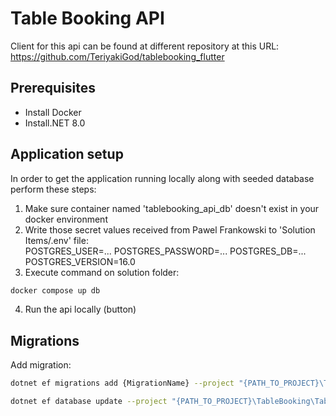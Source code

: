 # Table Booking API
Client for this api can be found at different repository at this URL: https://github.com/TeriyakiGod/tablebooking_flutter
## Prerequisites

* Install Docker
* Install.NET 8.0

## Application setup

In order to get the application running locally along with seeded database perform these steps:

1. Make sure container named 'tablebooking_api_db' doesn't exist in your docker environment
2. Write those secret values received from Pawel Frankowski to 'Solution Items/.env' file:	
    POSTGRES_USER=...
    POSTGRES_PASSWORD=...
    POSTGRES_DB=...
    POSTGRES_VERSION=16.0
3. Execute command on solution folder: 
```bash
docker compose up db
```
4. Run the api locally (button)

## Migrations

Add migration:
```bash
dotnet ef migrations add {MigrationName} --project "{PATH_TO_PROJECT}\TableBooking\TableBooking.Model\TableBooking.Model.csproj" --startup-project "{PATH_TO_PROJECT}\TableBooking\TableBooking.Api\TableBooking.Api.csproj" 
```

```bash
dotnet ef database update --project "{PATH_TO_PROJECT}\TableBooking\TableBooking.Model\TableBooking.Model.csproj" --startup-project "{PATH_TO_PROJECT}\TableBooking\TableBooking.Api\TableBooking.Api.csproj"
```